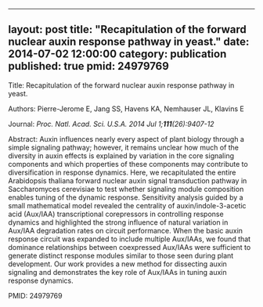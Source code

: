 
---
layout: post
title:  "Recapitulation of the forward nuclear auxin response pathway in yeast."
date:   2014-07-02 12:00:00
category:  publication
published: true
pmid: 24979769
---

Title: Recapitulation of the forward nuclear auxin response pathway in yeast.

Authors: Pierre-Jerome E, Jang SS, Havens KA, Nemhauser JL, Klavins E

Journal: *Proc. Natl. Acad. Sci. U.S.A. 2014 Jul 1;**111**(26):9407-12*

Abstract: Auxin influences nearly every aspect of plant biology through a simple signaling pathway; however, it remains unclear how much of the diversity in auxin effects is explained by variation in the core signaling components and which properties of these components may contribute to diversification in response dynamics. Here, we recapitulated the entire Arabidopsis thaliana forward nuclear auxin signal transduction pathway in Saccharomyces cerevisiae to test whether signaling module composition enables tuning of the dynamic response. Sensitivity analysis guided by a small mathematical model revealed the centrality of auxin/indole-3-acetic acid (Aux/IAA) transcriptional corepressors in controlling response dynamics and highlighted the strong influence of natural variation in Aux/IAA degradation rates on circuit performance. When the basic auxin response circuit was expanded to include multiple Aux/IAAs, we found that dominance relationships between coexpressed Aux/IAAs were sufficient to generate distinct response modules similar to those seen during plant development. Our work provides a new method for dissecting auxin signaling and demonstrates the key role of Aux/IAAs in tuning auxin response dynamics.

PMID: 24979769

